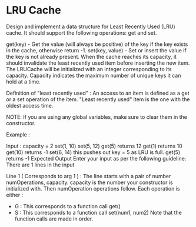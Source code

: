 #  LRU Cache

Design and implement a data structure for Least Recently Used (LRU) cache. It should support the following operations: get and set.

get(key) - Get the value (will always be positive) of the key if the key exists in the cache, otherwise return -1.
set(key, value) - Set or insert the value if the key is not already present. When the cache reaches its capacity, it should invalidate the least recently used item before inserting the new item.
The LRUCache will be initialized with an integer corresponding to its capacity. Capacity indicates the maximum number of unique keys it can hold at a time.

Definition of "least recently used" : An access to an item is defined as a get or a set operation of the item. "Least recently used" item is the one with the oldest access time.

NOTE: If you are using any global variables, make sure to clear them in the constructor.

Example :

Input :
capacity = 2
set(1, 10)
set(5, 12)
get(5)        returns 12
get(1)        returns 10
get(10)       returns -1
set(6, 14)    this pushes out key = 5 as LRU is full.
get(5)        returns -1
Expected Output
Enter your input as per the following guideline:
There are 1 lines in the input

Line 1 ( Corresponds to arg 1 ) : The line starts with a pair of number numOperations, capacity. capacity is the number your constructor is initialized with.
Then numOperation operations follow.
Each operation is either :
* G  : This corresponds to a function call get()
* S   : This corresponds to a function call set(num1, num2)
  Note that the function calls are made in order.  